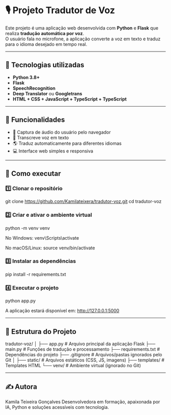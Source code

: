 # 🎙️ Projeto Tradutor de Voz

Este projeto é uma aplicação web desenvolvida com **Python** e **Flask** que realiza **tradução automática por voz**.  
O usuário fala no microfone, a aplicação converte a voz em texto e traduz para o idioma desejado em tempo real.

---

## 🔧 Tecnologias utilizadas
- **Python 3.8+**
- **Flask**
- **SpeechRecognition**
- **Deep Translator** ou **Googletrans**
- **HTML + CSS + JavaScript + TypeScript + TypeScript** 

---

## 🎯 Funcionalidades
- 🎤 Captura de áudio do usuário pelo navegador
- 📝 Transcreve voz em texto
- 🌎 Traduz automaticamente para diferentes idiomas
- 💻 Interface web simples e responsiva

---

## 🚀 Como executar

### 1️⃣ Clonar o repositório

git clone https://github.com/Kamilateixera/tradutor-voz.git
cd tradutor-voz

### 2️⃣ Criar e ativar o ambiente virtual
python -m venv venv

No Windows:
venv\Scripts\activate

No macOS/Linux:
source venv/bin/activate


### 3️⃣ Instalar as dependências
pip install -r requirements.txt

### 4️⃣ Executar o projeto
python app.py

A aplicação estará disponível em:
http://127.0.0.1:5000


---
## 📂 Estrutura do Projeto

tradutor-voz/
│
├── app.py            # Arquivo principal da aplicação Flask
├── main.py           # Funções de tradução e processamento
├── requirements.txt  # Dependências do projeto
├── .gitignore        # Arquivos/pastas ignorados pelo Git
│
├── static/           # Arquivos estáticos (CSS, JS, imagens)
├── templates/        # Templates HTML
└── venv/             # Ambiente virtual (ignorado no Git)

---
## ✍️ Autora
Kamila Teixeira Gonçalves
Desenvolvedora em formação, apaixonada por IA, Python e soluções acessíveis com tecnologia.




